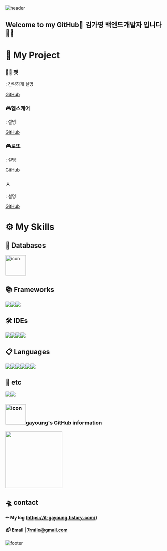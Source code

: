 <!-- 헤더 -->
![header](https://capsule-render.vercel.app/api?type=waving&color=A6E4FF&height=220&section=header&text=gayoung's%20GitHub&fontSize=70&fontColor=660000)


<!-- 인사 -->
## Welcome to my GitHub👋 김가영 백엔드개발자 입니다🤹‍♀️

# 🔎 My Project
 
### 👩‍🔧 펫
 : 간략하게 설명
 
 <a href="#">GitHub</a>

### 🎮헬스케어
: 설명
  
  <a href="#">GitHub</a>

### 🎮로또
: 설명
  
  <a href="#">GitHub</a>

### ㅅ
: 설명
  
  <a href="#">GitHub</a>


# ⚙ My Skills

## 💾 Databases
  <img src="https://techstack-generator.vercel.app/mysql-icon.svg" alt="icon" width="65" height="65" />

## 📚 Frameworks
 <div style="display: flex; align-items: flex-start;">
  <img src="https://img.shields.io/badge/spring-%236DB33F.svg?style=for-the-badge&logo=spring&logoColor=white"/>
  <img src="https://img.shields.io/badge/bootstrap-%23563D7C.svg?style=for-the-badge&logo=bootstrap&logoColor=white"/>
  <img src="https://img.shields.io/badge/Mybatis-000000?style=for-the-badge&logo=Fluentd&logoColor=white" />
 
 </div>
 
## 🛠 IDEs
 <div style="display: flex; align-items: flex-start;">
  <img src="https://img.shields.io/badge/Eclipse-7F5AB6.svg?style=for-the-badge&logo=Eclipse&logoColor=white"/>
  <img src="https://img.shields.io/badge/Tomcat-F8DC75?style=for-the-badge&logo=ApacheTomcat&logoColor=white" />
  <img src="https://img.shields.io/badge/Visual%20Studio%20Code-0078d7.svg?style=for-the-badge&logo=visual-studio-code&logoColor=white"/>
  <img src="https://img.shields.io/badge/Visual%20Studio-%235C2D91.svg?style=for-the-badge&logo=visual-studio&logoColor=white"/>
 </div>
  
## 📋 Languages
<div style="display: flex; align-items: flex-start;">
  <img src="https://img.shields.io/badge/java-%23E34F26.svg?style=for-the-badge&logo=java&logoColor=white"/>
  <img src="https://img.shields.io/badge/html5-%23FF6666.svg?style=for-the-badge&logo=html5&logoColor=white"/>
  <img src="https://img.shields.io/badge/css3-%23FFCC33.svg?style=for-the-badge&logo=css3&logoColor=white"/>
  <img src="https://img.shields.io/badge/javascript-%23666666.svg?style=for-the-badge&logo=javascript&logoColor=%23F7DF1E"/>
 <img src="https://img.shields.io/badge/C%23-%23239120.svg?style=for-the-badge&logo=c-sharp&logoColor=white"/>
<img src="https://img.shields.io/badge/SQL-%234479A1.svg?style=for-the-badge&logo=sql&logoColor=white"/>
 </div>

 ## 🎈 etc
 <div style="display: flex; align-items: flex-start;">
 
  <img src="https://img.shields.io/badge/github-%23000033.svg?style=for-the-badge&logo=github&logoColor=white"/>
  <a href="https://it-gayoung.tistory.com">
		<img src="https://img.shields.io/badge/Tistory-ff5949?style=for-the-badge&logo=Tistory&logoColor=white" />
	</a>
 </div>
 
<!-- 깃 정보 -->
<div style="display: flex; align-items: flex-start;">
<h3><img src="https://techstack-generator.vercel.app/github-icon.svg" alt="icon" width="65" height="65" />gayoung's GitHub information</h3>
</div>

<div style="row">
  <a href="https://github.com/kimgayoung0114" style="flex: 1;">
    <img height="180em" src="https://github-readme-stats-eight-theta.vercel.app/api?username=kimgayoung0114&show_icons=true&theme=radical&include_all_commits=true&count_private=true"/>
  </a>

</div>


## 🛸 contact 

#### ✏ My log (https://it-gayoung.tistory.com/)
#### 📬 Email | 7rmile@gmail.com

<!--#### 📕 [Notion Portfolio](https:) 
   #### ✨ [Page Portfolio](https:) -->

<!-- 푸터 -->
![footer](https://capsule-render.vercel.app/api?section=footer&color=A6E4FF)
